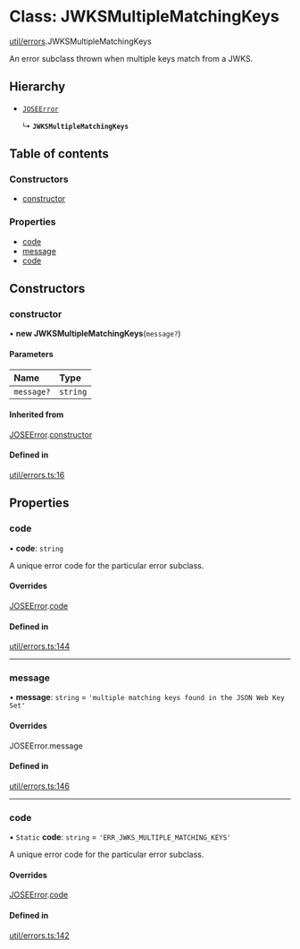 # Class: JWKSMultipleMatchingKeys

[util/errors](../modules/util_errors.md).JWKSMultipleMatchingKeys

An error subclass thrown when multiple keys match from a JWKS.

## Hierarchy

- [`JOSEError`](util_errors.joseerror.md)

  ↳ **`JWKSMultipleMatchingKeys`**

## Table of contents

### Constructors

- [constructor](util_errors.jwksmultiplematchingkeys.md#constructor)

### Properties

- [code](util_errors.jwksmultiplematchingkeys.md#code)
- [message](util_errors.jwksmultiplematchingkeys.md#message)
- [code](util_errors.jwksmultiplematchingkeys.md#code)

## Constructors

### constructor

• **new JWKSMultipleMatchingKeys**(`message?`)

#### Parameters

| Name | Type |
| :------ | :------ |
| `message?` | `string` |

#### Inherited from

[JOSEError](util_errors.joseerror.md).[constructor](util_errors.joseerror.md#constructor)

#### Defined in

[util/errors.ts:16](https://github.com/panva/jose/blob/v3.14.0/src/util/errors.ts#L16)

## Properties

### code

• **code**: `string`

A unique error code for the particular error subclass.

#### Overrides

[JOSEError](util_errors.joseerror.md).[code](util_errors.joseerror.md#code)

#### Defined in

[util/errors.ts:144](https://github.com/panva/jose/blob/v3.14.0/src/util/errors.ts#L144)

___

### message

• **message**: `string` = `'multiple matching keys found in the JSON Web Key Set'`

#### Overrides

JOSEError.message

#### Defined in

[util/errors.ts:146](https://github.com/panva/jose/blob/v3.14.0/src/util/errors.ts#L146)

___

### code

▪ `Static` **code**: `string` = `'ERR_JWKS_MULTIPLE_MATCHING_KEYS'`

A unique error code for the particular error subclass.

#### Overrides

[JOSEError](util_errors.joseerror.md).[code](util_errors.joseerror.md#code)

#### Defined in

[util/errors.ts:142](https://github.com/panva/jose/blob/v3.14.0/src/util/errors.ts#L142)
